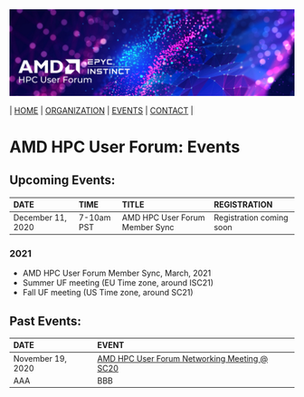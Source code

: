 <img src="../images/Smaller-AMDHPCUserTraining_header.png" alt="Comet Rack View" width="700px" />


| [HOME](https://amdhpcuserforum.github.io) | [ORGANIZATION](https://amdhpcuserforum.github.io/organization) | [EVENTS](https://amdhpcuserforum.github.io/events) | [CONTACT](https://amdhpcuserforum.github.io/contact) |


# AMD HPC User Forum: Events

## Upcoming Events:

| DATE | TIME | TITLE | REGISTRATION |
| :---- | :---- | :---- | :---- |
| December 11, 2020 | 7-10am PST | AMD HPC User Forum Member Sync | Registration coming soon |


### 2021
* AMD HPC User Forum Member Sync, March, 2021
* Summer UF meeting (EU Time zone, around ISC21)
* Fall  UF meeting (US Time zone, around SC21)


## Past Events:
| DATE | EVENT  |
| :---- | :---- |
| November 19, 2020 | [AMD HPC User Forum Networking Meeting @ SC20](https://na.eventscloud.com/website/19100/) |
| AAA | BBB |






